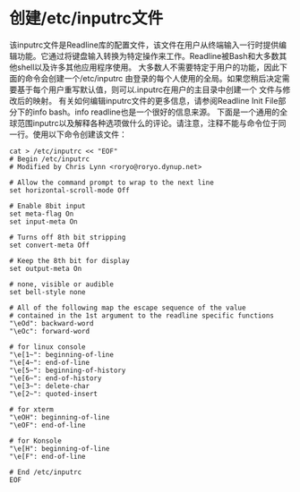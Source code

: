 创建/etc/inputrc文件
=================================
该inputrc文件是Readline库的配置文件，该文件在用户从终端输入一行时提供编辑功能。它通过将键盘输入转换为特定操作来工作。Readline被Bash和大多数其他shell以及许多其他应用程序使用。
大多数人不需要特定于用户的功能，因此下面的命令会创建一个/etc/inputrc 由登录的每个人使用的全局。如果您稍后决定需要基于每个用户重写默认值，则可以.inputrc在用户的主目录中创建一个 文件与修改后的映射。
有关如何编辑inputrc文件的更多信息，请参阅Readline Init File部分下的info bash。info readline也是一个很好的信息来源。 
下面是一个通用的全球范围inputrc以及解释各种选项做什么的评论。请注意，注释不能与命令位于同一行。使用以下命令创建该文件：
```
cat > /etc/inputrc << "EOF"
# Begin /etc/inputrc
# Modified by Chris Lynn <roryo@roryo.dynup.net>

# Allow the command prompt to wrap to the next line
set horizontal-scroll-mode Off

# Enable 8bit input
set meta-flag On
set input-meta On

# Turns off 8th bit stripping
set convert-meta Off

# Keep the 8th bit for display
set output-meta On

# none, visible or audible
set bell-style none

# All of the following map the escape sequence of the value
# contained in the 1st argument to the readline specific functions
"\eOd": backward-word
"\eOc": forward-word

# for linux console
"\e[1~": beginning-of-line
"\e[4~": end-of-line
"\e[5~": beginning-of-history
"\e[6~": end-of-history
"\e[3~": delete-char
"\e[2~": quoted-insert

# for xterm
"\eOH": beginning-of-line
"\eOF": end-of-line

# for Konsole
"\e[H": beginning-of-line
"\e[F": end-of-line

# End /etc/inputrc
EOF
```